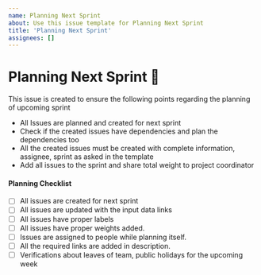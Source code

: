 ```yaml
---
name: Planning Next Sprint
about: Use this issue template for Planning Next Sprint
title: 'Planning Next Sprint'
assignees: []
---
```

<!--
This Template is about Planning Next Sprint. This task will be assigned to the Team Lead who is responsible for planning the upcoming sprint.
-->

# Planning Next Sprint 🔗

This issue is created to ensure the following points regarding the planning of upcoming sprint

- All Issues are planned and created for next sprint
- Check if the created issues have dependencies and plan the dependencies too
- All the created issues must be created with complete information, assignee, sprint as asked in the template
- Add all issues to the sprint and share total weight to project coordinator

#### Planning Checklist

- [ ] All issues are created for next sprint
- [ ] All issues are updated with the input data links
- [ ] All issues have proper labels
- [ ] All issues have proper weights added.
- [ ] Issues are assigned to people while planning itself.
- [ ] All the required links are added in description.
- [ ] Verifications about leaves of team, public holidays for the upcoming week
